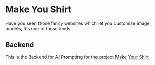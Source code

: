 
# Make You Shirt

Have you seen those fancy websites which let you customize image models,
It's one of those kinds


## Backend

This is the Backend for AI Prompting for the project [Make Your Shirt](https://github.com/BGOPC/make-your-shirt)
